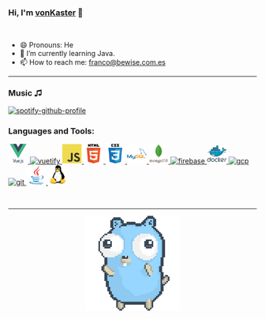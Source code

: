 ### Hi, I'm [vonKaster](https://github.com/vonKaster) 👋

<br />

- 😄 Pronouns: He
- 🌱 I’m currently learning Java.
- 📫 How to reach me: franco@bewise.com.es

---

### Music ♫

[![spotify-github-profile](https://spotify-github-profile.vercel.app/api/view?uid=312nxvxxxygykmu7g5xrwb62anue&cover_image=true&theme=novatorem&show_offline=false&background_color=121212)](https://github.com/kittinan/spotify-github-profile)

### Languages and Tools:

<p align="left">
  <a href="https://vuejs.org/" target="_blank" rel="noreferrer">  <!--- VUE -->
    <img src="https://raw.githubusercontent.com/devicons/devicon/master/icons/vuejs/vuejs-original-wordmark.svg" alt="vuejs" width="40" height="40"/>
  </a>
  <a href="https://vuetifyjs.com/en/" target="_blank" rel="noreferrer"> <!--- VUETIFY -->
    <img src="https://bestofjs.org/logos/vuetify.svg" alt="vuetify" width="40" height="40"/>
  </a>
  <a href="https://developer.mozilla.org/en-US/docs/Web/JavaScript" target="_blank" rel="noreferrer"> <!--- JS -->
    <img src="https://raw.githubusercontent.com/devicons/devicon/master/icons/javascript/javascript-original.svg" alt="javascript" width="40" height="40"/>
  </a>
  <a href="https://www.w3.org/html/" target="_blank" rel="noreferrer"> <!--- HTML -->
    <img src="https://raw.githubusercontent.com/devicons/devicon/master/icons/html5/html5-original-wordmark.svg" alt="html5" width="40" height="40"/>
  </a>
  <a href="https://www.w3schools.com/css/" target="_blank" rel="noreferrer"> 
    <img src="https://raw.githubusercontent.com/devicons/devicon/master/icons/css3/css3-original-wordmark.svg" alt="css3" width="40" height="40"/> 
  </a>
  <a href="https://www.mysql.com/" target="_blank" rel="noreferrer"> <!--- MySQL -->
    <img src="https://raw.githubusercontent.com/devicons/devicon/master/icons/mysql/mysql-original-wordmark.svg" alt="mysql" width="40" height="40"/> 
  </a>
  <a href="https://www.mongodb.com/" target="_blank" rel="noreferrer">  <!--- MongoDB -->
    <img src="https://raw.githubusercontent.com/devicons/devicon/master/icons/mongodb/mongodb-original-wordmark.svg" alt="mongodb" width="40" height="40"/> 
  </a>
  <a href="https://firebase.google.com/" target="_blank" rel="noreferrer"> <!--- FIREBASE -->
    <img src="https://www.vectorlogo.zone/logos/firebase/firebase-icon.svg" alt="firebase" width="40" height="40"/> 
  </a>
  <a href="https://www.docker.com/" target="_blank" rel="noreferrer"> <!--- DOCKER -->
    <img src="https://raw.githubusercontent.com/devicons/devicon/master/icons/docker/docker-original-wordmark.svg" alt="docker" width="40" height="40"/>
  </a>
  <a href="https://cloud.google.com" target="_blank" rel="noreferrer">  <!--- GCLOUD -->
    <img src="https://www.vectorlogo.zone/logos/google_cloud/google_cloud-icon.svg" alt="gcp" width="40" height="40"/> 
  </a>
  <a href="https://git-scm.com/" target="_blank" rel="noreferrer">  <!--- GIT -->
    <img src="https://www.vectorlogo.zone/logos/git-scm/git-scm-icon.svg" alt="git" width="40" height="40"/> 
  </a>
  <a href="https://www.java.com" target="_blank" rel="noreferrer">  <!--- JAVA -->
    <img src="https://raw.githubusercontent.com/devicons/devicon/master/icons/java/java-original.svg" alt="java" width="40" height="40"/> 
  </a>
  <a href="https://www.linux.org/" target="_blank" rel="noreferrer"> <!--- LINUX -->
    <img src="https://raw.githubusercontent.com/devicons/devicon/master/icons/linux/linux-original.svg" alt="linux" width="40" height="40"/>
  </a>
</p>
<br />

---

<p align="center">
  <img src="icons/dance.gif" alt="Dance" />
</p>
